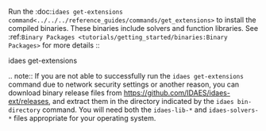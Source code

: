 Run the :doc:`idaes get-extensions command<../../../reference_guides/commands/get_extensions>` to install the compiled binaries. These binaries include solvers and function libraries. See :ref:`Binary Packages <tutorials/getting_started/binaries:Binary Packages>` for more details :: 

   idaes get-extensions

.. note:: If you are not able to successfully run the ``idaes get-extensions``
          command due to network security settings or another reason, you can
          download binary release files from
          https://github.com/IDAES/idaes-ext/releases, and extract them in the
          directory indicated by the ``idaes bin-directory`` command. You will
          need both the ``idaes-lib-*`` and ``idaes-solvers-*`` files
          appropriate for your operating system.